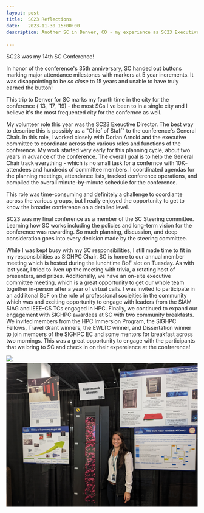 ```yaml
---
layout: post
title:  SC23 Reflections
date:   2023-11-30 15:00:00
description: Another SC in Denver, CO - my experience as SC23 Executive Director and second SC as SIGHPC Chair.

---
```


SC23 was my 14th SC Conference! 

In honor of the conference's 35th anniversary, SC handed out buttons marking major attendance milestones with markers at 5 year increments. It was disappointing to be *so close* to 15 years and unable to have truly earned the button!

This trip to Denver for SC marks my fourth time in the city for the conference ('13, '17, '19) - the most SCs I've been to in a single city and I believe it's the most frequented city for the confernce as well. 

My volunteer role this year was the SC23 Exeuctive Director. The best way to describe this is possibly as a "Chief of Staff" to the conference's General Chair. In this role, I worked closely with Dorian Arnold and the executive committee to coordinate across the various roles and functions of the conference.  My work started very early for this planning cycle, about two years in advance of the conference.  The overall goal is to help the General Chair track everything - which is no small task for a confernce with 10K+ attendees and hundreds of committee members. I coordinated agendas for the planning meetings, attendance lists, tracked conference operations, and compiled the overall minute-by-minute schedule for the conference.

This role was time-consuming and definitely a challenge to coordiante across the various groups, but I really enjoyed the opportunity to get to know the broader conference on a detailed level.  

SC23 was my final conference as a member of the SC Steering committee. Learning how SC works including the policies and long-term vision for the conference was rewarding.  So much planning, discussion, and deep consideration goes into every decision made by the steering committee.  

While I was kept busy with my SC responsibilities, I still made time to fit in my responsibilities as SIGHPC Chair. SC is home to our annual member meeting which is hosted during the lunchtime BoF slot on Tuesday.  As with last year, I tried to liven up the meeting with trivia, a rotating host of presenters, and prizes.  Additionally, we have an on-site executive committee meeting, which is a great opportunity to get our whole team together in-person after a year of virtual calls.  I was invited to participate in an addiitonal BoF on the role of professional socieities in the community which was and exciting opportunity to engage with leaders from the SIAM SIAG and IEEE-CS TCs engaged in HPC.  Finally, we continued to expand our engagement with SIGHPC awardees at SC with two community breakfasts. We invited members from the HPC Immersion Program, the SIGHPC Fellows, Travel Grant winners, the EWLTC winner, and Dissertation winner to join members of the SIGHPC EC and some mentors for breakfast across two mornings. This was a great opportunity to engage with the participants that we bring to SC and check in on their expereience at the confrerence!


<div class="img_row">
	<img class="col two" src="/img/SC23_com_team-05559.jpg">
    <img class="col one" src="/img/sc23-cluster.jpg">
</div>